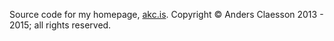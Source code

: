 Source code for my homepage, [akc.is](http://akc.is). Copyright &copy; Anders
Claesson 2013 - 2015; all rights reserved.
